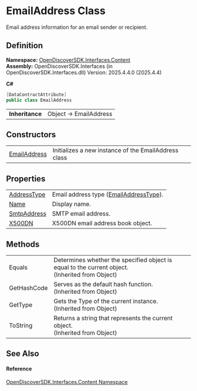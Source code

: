 # EmailAddress Class


Email address information for an email sender or recipient.



## Definition
**Namespace:** <a href="79f11d04-c275-b915-db5b-ab2227989555">OpenDiscoverSDK.Interfaces.Content</a>  
**Assembly:** OpenDiscoverSDK.Interfaces (in OpenDiscoverSDK.Interfaces.dll) Version: 2025.4.4.0 (2025.4.4)

**C#**
``` C#
[DataContractAttribute]
public class EmailAddress
```

<table><tr><td><strong>Inheritance</strong></td><td>Object  →  EmailAddress</td></tr>
</table>



## Constructors
<table>
<tr>
<td><a href="398f35be-32bf-746a-b12a-5310556bdbdb">EmailAddress</a></td>
<td>Initializes a new instance of the EmailAddress class</td></tr>
</table>

## Properties
<table>
<tr>
<td><a href="a0efb1b5-3205-502f-d6ba-e00304a20455">AddressType</a></td>
<td>Email address type (<a href="3b1560c1-5b45-6549-aee1-d4f46b4d4548">EmailAddressType</a>).</td></tr>
<tr>
<td><a href="033bab88-db3e-0fb3-4803-8c1f5380b5df">Name</a></td>
<td>Display name.</td></tr>
<tr>
<td><a href="1b2690c5-7e87-d139-0a22-de740c40c315">SmtpAddress</a></td>
<td>SMTP email address.</td></tr>
<tr>
<td><a href="933b9522-2b7d-3386-9c93-034c2ea84167">X500DN</a></td>
<td>X500DN email address book object.</td></tr>
</table>

## Methods
<table>
<tr>
<td>Equals</td>
<td>Determines whether the specified object is equal to the current object.<br />(Inherited from Object)</td></tr>
<tr>
<td>GetHashCode</td>
<td>Serves as the default hash function.<br />(Inherited from Object)</td></tr>
<tr>
<td>GetType</td>
<td>Gets the Type of the current instance.<br />(Inherited from Object)</td></tr>
<tr>
<td>ToString</td>
<td>Returns a string that represents the current object.<br />(Inherited from Object)</td></tr>
</table>

## See Also


#### Reference
<a href="79f11d04-c275-b915-db5b-ab2227989555">OpenDiscoverSDK.Interfaces.Content Namespace</a>  
